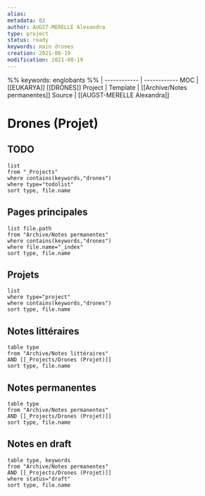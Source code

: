 ```yaml
---
alias:
metadata: 02
author: AUGST-MERELLE Alexandra
type: project
status: ready
keywords: main drones
creation: 2021-08-19
modification: 2021-08-19
---
```

%%
keywords: englobants
%%
 | 
------------ | ------------
MOC | [[EUKARYA]] [[DRONES]]
Project |
Template | [[Archive/Notes permanentes]]
Source | [[AUGST-MERELLE Alexandra]]
# Drones (Projet)
## TODO
```dataview
list
from "_Projects"
where contains(keywords,"drones")
where type="todolist"
sort type, file.name
```

## Pages principales
```dataview
list file.path
from "Archive/Notes permanentes"
where contains(keywords,"drones")
where file.name="_index"
sort type, file.name
```
## Projets
```dataview
list
where type="project"
where contains(keywords,"drones")
sort type, file.name
```
## Notes littéraires
```dataview
table type
from "Archive/Notes littéraires"
AND [[_Projects/Drones (Projet)]]
sort type, file.name
```
## Notes permanentes
```dataview
table type
from "Archive/Notes permanentes"
AND [[_Projects/Drones (Projet)]]
sort type, file.name
```
## Notes en draft
```dataview
table type, keywords
from "Archive/Notes permanentes"
AND [[_Projects/Drones (Projet)]]
where status="draft"
sort type, file.name
```